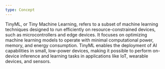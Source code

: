 ```yaml
---
type: Concept
---
```


TinyML, or Tiny Machine Learning, refers to a subset of machine learning techniques designed to run efficiently on resource-constrained devices, such as microcontrollers and edge devices. It focuses on optimizing machine learning models to operate with minimal computational power, memory, and energy consumption. TinyML enables the deployment of AI capabilities in small, low-power devices, making it possible to perform on-device inference and learning tasks in applications like IoT, wearable devices, and sensors.